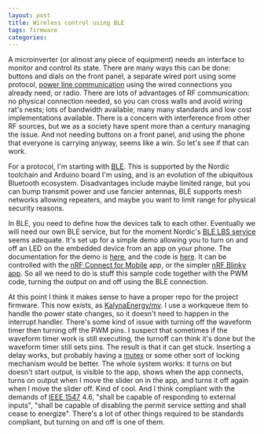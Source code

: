 ```yaml
---
layout: post
title: Wireless control using BLE
tags: firmware
categories: 
---
```


A microinverter (or almost any piece of equipment) needs an interface to monitor and control its state. There are many ways this can be done: buttons and dials on the front panel, a separate wired port using some protocol, [power line communication](https://en.wikipedia.org/wiki/Power-line_communication) using the wired connections you already need, or radio. There are lots of advantages of RF communication: no physical connection needed, so you can cross walls and avoid wiring rat's nests; lots of bandwidth available; many many standards and low cost implementations available. There is a concern with interference from other RF sources, but we as a society have spent more than a century managing the issue. And not needing buttons on a front panel, and using the phone that everyone is carrying anyway, seems like a win. So let's see if that can work.

<!--more-->

For a protocol, I'm starting with [BLE](https://www.bluetooth.com/learn-about-bluetooth/tech-overview/). This is supported by the Nordic toolchain and Arduino board I'm using, and is an evolution of the ubiquitous Bluetooth ecosystem. Disadvantages include maybe limited range, but you can bump transmit power and use fancier antennas, BLE supports mesh networks allowing repeaters, and maybe you want to limit range for physical security reasons. 

In BLE, you need to define how the devices talk to each other. Eventually we will need our own BLE service, but for the moment Nordic's [BLE LBS service](https://developer.nordicsemi.com/nRF_Connect_SDK/doc/latest/nrf/libraries/bluetooth_services/services/lbs.html) seems adequate. It's set up for a simple demo allowing you to turn on and off an LED on the embedded device from an app on your phone. The documentation for the demo is [here](https://developer.nordicsemi.com/nRF_Connect_SDK/doc/latest/nrf/samples/bluetooth/peripheral_lbs/README.html), and the code is [here](https://github.com/nrfconnect/sdk-nrf/tree/main/samples/bluetooth/peripheral_lbs). It can be controlled with the [nRF Connect for Mobile](https://www.nordicsemi.com/Products/Development-tools/nrf-connect-for-mobile) app, or the simpler [nRF Blinky app](https://www.nordicsemi.com/Products/Development-tools/nRF-Blinky). So all we need to do is stuff this sample code together with the PWM code, turning the output on and off using the BLE connection.

At this point I think it makes sense to have a proper repo for the project firmware. This now exists, as [KalynaEnergy/mv](https://github.com/KalynaEnergy/mv). I use a workqueue item to handle the power state changes, so it doesn't need to happen in the interrupt handler. There's some kind of issue with turning off the waveform timer then turning off the PWM pins. I suspect that sometimes if the waveform timer work is still executing, the turnoff can think it's done but the waveform timer still sets pins. The result is that it can get stuck. Inserting a delay works, but probably having a [mutex](https://academy.nordicsemi.com/courses/nrf-connect-sdk-fundamentals/lessons/lesson-8-thread-synchronization/topic/mutexes/) or some other sort of locking mechanism would be better. The whole system works: it turns on but doesn't start output, is visible to the app, shows when the app connects, turns on output when I move the slider on in the app, and turns it off again when I move the slider off. Kind of cool. And I think compliant with the demands of [IEEE 1547](https://standards.ieee.org/ieee/1547/5915/) 4.6, "shall be capable of responding to external inputs", "shall be capable of disabling the permit service setting and shall cease to energize". There's a lot of other things required to be standards compliant, but turning on and off is one of them. 